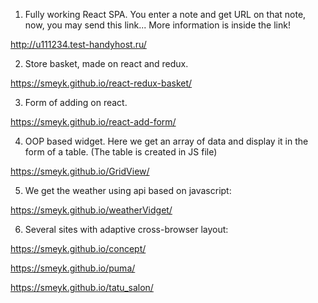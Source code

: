 1. Fully working React SPA. You enter a note and get URL on that note, now, you may send this link... More information is inside the link!

http://u111234.test-handyhost.ru/

2. Store basket, made on react and redux.

https://smeyk.github.io/react-redux-basket/

3. Form of adding on react.

https://smeyk.github.io/react-add-form/

4. OOP based widget. Here we get an array of data and display it in the form of a table. (The table is created in JS file)

https://smeyk.github.io/GridView/

5. We get the weather using api based on javascript:

https://smeyk.github.io/weatherVidget/

6. Several sites with adaptive cross-browser layout: 

https://smeyk.github.io/concept/

https://smeyk.github.io/puma/

https://smeyk.github.io/tatu_salon/
